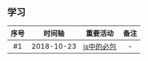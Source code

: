 ## 学习

|序号|时间轴|重要活动|备注|
|:-----:|:-----:|:-----:|:-----:|
|#1|2018-10-23|[js中的必包](./js-closure.md)|-|